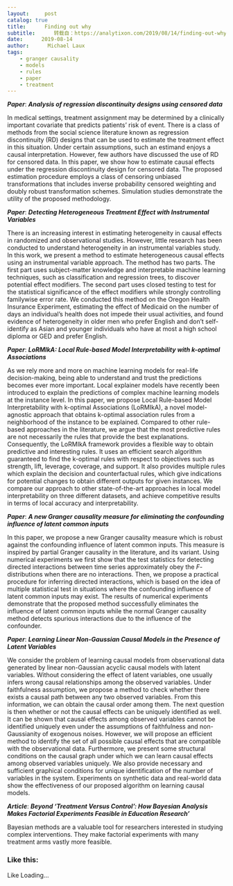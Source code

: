 ```yaml
---
layout:     post
catalog: true
title:      Finding out why
subtitle:      转载自：https://analytixon.com/2019/08/14/finding-out-why-31/
date:      2019-08-14
author:      Michael Laux
tags:
    - granger causality
    - models
    - rules
    - paper
    - treatment
---
```


***Paper***: ***Analysis of regression discontinuity designs using censored data***

In medical settings, treatment assignment may be determined by a clinically important covariate that predicts patients’ risk of event. There is a class of methods from the social science literature known as regression discontinuity (RD) designs that can be used to estimate the treatment effect in this situation. Under certain assumptions, such an estimand enjoys a causal interpretation. However, few authors have discussed the use of RD for censored data. In this paper, we show how to estimate causal effects under the regression discontinuity design for censored data. The proposed estimation procedure employs a class of censoring unbiased transformations that includes inverse probability censored weighting and doubly robust transformation schemes. Simulation studies demonstrate the utility of the proposed methodology.

***Paper***: ***Detecting Heterogeneous Treatment Effect with Instrumental Variables***

There is an increasing interest in estimating heterogeneity in causal effects in randomized and observational studies. However, little research has been conducted to understand heterogeneity in an instrumental variables study. In this work, we present a method to estimate heterogeneous causal effects using an instrumental variable approach. The method has two parts. The first part uses subject-matter knowledge and interpretable machine learning techniques, such as classification and regression trees, to discover potential effect modifiers. The second part uses closed testing to test for the statistical significance of the effect modifiers while strongly controlling familywise error rate. We conducted this method on the Oregon Health Insurance Experiment, estimating the effect of Medicaid on the number of days an individual’s health does not impede their usual activities, and found evidence of heterogeneity in older men who prefer English and don’t self-identify as Asian and younger individuals who have at most a high school diploma or GED and prefer English.

***Paper***: ***LoRMIkA: Local Rule-based Model Interpretability with k-optimal Associations***

As we rely more and more on machine learning models for real-life decision-making, being able to understand and trust the predictions becomes ever more important. Local explainer models have recently been introduced to explain the predictions of complex machine learning models at the instance level. In this paper, we propose Local Rule-based Model Interpretability with k-optimal Associations (LoRMIkA), a novel model-agnostic approach that obtains k-optimal association rules from a neighborhood of the instance to be explained. Compared to other rule-based approaches in the literature, we argue that the most predictive rules are not necessarily the rules that provide the best explanations. Consequently, the LoRMIkA framework provides a flexible way to obtain predictive and interesting rules. It uses an efficient search algorithm guaranteed to find the k-optimal rules with respect to objectives such as strength, lift, leverage, coverage, and support. It also provides multiple rules which explain the decision and counterfactual rules, which give indications for potential changes to obtain different outputs for given instances. We compare our approach to other state-of-the-art approaches in local model interpretability on three different datasets, and achieve competitive results in terms of local accuracy and interpretability.

***Paper***: ***A new Granger causality measure for eliminating the confounding influence of latent common inputs***

In this paper, we propose a new Granger causality measure which is robust against the confounding influence of latent common inputs. This measure is inspired by partial Granger causality in the literature, and its variant. Using numerical experiments we first show that the test statistics for detecting directed interactions between time series approximately obey the $F$-distributions when there are no interactions. Then, we propose a practical procedure for inferring directed interactions, which is based on the idea of multiple statistical test in situations where the confounding influence of latent common inputs may exist. The results of numerical experiments demonstrate that the proposed method successfully eliminates the influence of latent common inputs while the normal Granger causality method detects spurious interactions due to the influence of the confounder.

***Paper***: ***Learning Linear Non-Gaussian Causal Models in the Presence of Latent Variables***

We consider the problem of learning causal models from observational data generated by linear non-Gaussian acyclic causal models with latent variables. Without considering the effect of latent variables, one usually infers wrong causal relationships among the observed variables. Under faithfulness assumption, we propose a method to check whether there exists a causal path between any two observed variables. From this information, we can obtain the causal order among them. The next question is then whether or not the causal effects can be uniquely identified as well. It can be shown that causal effects among observed variables cannot be identified uniquely even under the assumptions of faithfulness and non-Gaussianity of exogenous noises. However, we will propose an efficient method to identify the set of all possible causal effects that are compatible with the observational data. Furthermore, we present some structural conditions on the causal graph under which we can learn causal effects among observed variables uniquely. We also provide necessary and sufficient graphical conditions for unique identification of the number of variables in the system. Experiments on synthetic data and real-world data show the effectiveness of our proposed algorithm on learning causal models.

***Article***: ***Beyond ‘Treatment Versus Control’: How Bayesian Analysis Makes Factorial Experiments Feasible in Education Research’***

Bayesian methods are a valuable tool for researchers interested in studying complex interventions. They make factorial experiments with many treatment arms vastly more feasible.

### Like this:

Like Loading...
